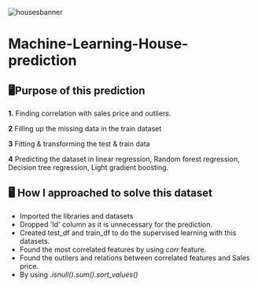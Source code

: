 ![housesbanner](https://user-images.githubusercontent.com/98269318/191279386-02ca09a5-dfbf-4d95-8b3d-537b5b060531.png)
# Machine-Learning-House-prediction

## 🖥️Purpose of this prediction
**1.** Finding correlation with sales price and outliers.

**2** Filling up the missing data in the train dataset

**3** Fitting & transforming the test & train data

**4** Predicting the dataset in linear regression, Random forest regression, Decision tree regression, Light gradient boosting.

## 🖥️ How I approached to solve this dataset
- Imported the libraries and datasets
- Dropped 'Id' column as it is unnecessary for the prediction.
- Created test_df and train_df to do the supervised learning with this datasets.
- Found the most correlated features by using *corr* feature.
- Found the outliers and relations between correlated features and Sales price.
- By using *.isnull().sum().sort_values()*
